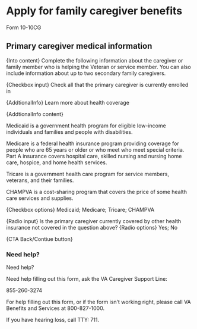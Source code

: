 # Apply for family caregiver benefits
Form 10-10CG

## Primary caregiver medical information

{Into content} Complete the following information about the caregiver or family member who is helping the Veteran or service member. You can also include information about up to two secondary family caregivers.

{Checkbox input} Check all that the primary caregiver is currently enrolled in

{AddtionalInfo} Learn more about health coverage

{AddtionalInfo content} 

Medicaid is a government health program for eligible low-income individuals and families and people with disabilities.

Medicare is a federal health insurance program providing coverage for people who are 65 years or older or who meet who meet special criteria. Part A insurance covers hospital care, skilled nursing and nursing home care, hospice, and home health services.

Tricare is a government health care program for service members, veterans, and their families.

CHAMPVA is a cost-sharing program that covers the price of some health care services and supplies.

{Checkbox options} Medicaid; Medicare; Tricare; CHAMPVA 

{Radio input} Is the primary caregiver currently covered by other health insurance not covered in the question above? 
{Radio options} Yes; No

{CTA Back/Contiue button} 

### Need help?  

Need help?

Need help filling out this form,  ask the VA Caregiver Support Line: 

855-260-3274

For help filling out this form, or if the form isn’t working right, 
please call VA Benefits and Services at 800-827-1000.

If you have hearing loss, call TTY: 711.


